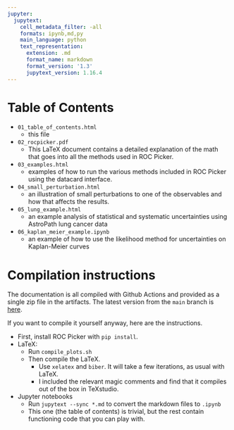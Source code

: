 ```yaml
---
jupyter:
  jupytext:
    cell_metadata_filter: -all
    formats: ipynb,md,py
    main_language: python
    text_representation:
      extension: .md
      format_name: markdown
      format_version: '1.3'
      jupytext_version: 1.16.4
---
```


# Table of Contents

 - `01_table_of_contents.html`
   - this file
 - `02_rocpicker.pdf`
   - This LaTeX document contains a detailed explanation of the math that
     goes into all the methods used in ROC Picker.
 - `03_examples.html`
   - examples of how to run the various methods included in ROC Picker
     using the datacard interface.
 - `04_small_perturbation.html`
   - an illustration of small perturbations to one of the
     observables and how that affects the results.
 - `05_lung_example.html`
   - an example analysis of statistical and systematic uncertainties
     using AstroPath lung cancer data
 - `06_kaplan_meier_example.ipynb`
   - an example of how to use the likelihood method for uncertainties on Kaplan-Meier curves

# Compilation instructions

The documentation is all compiled with Github Actions and provided as a single
zip file in the artifacts.  The latest version from the `main` branch is
[here](https://nightly.link/AstroPathJHU/ROCPicker/workflows/test_and_docs/main/docs.zip).

If you want to compile it yourself anyway, here are the instructions.

 - First, install ROC Picker with `pip install`.
 - LaTeX:
   - Run `compile_plots.sh`
   - Then compile the LaTeX.
     - Use `xelatex` and `biber`.  It will take a few iterations, as usual with
       LaTeX.
     - I included the relevant magic comments and find that it compiles out of
       the box in TeXstudio.
 - Jupyter notebooks
   - Run `jupytext --sync *.md` to convert the markdown files to `.ipynb`
   - This one (the table of contents) is trivial, but the rest contain functioning
     code that you can play with.
